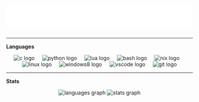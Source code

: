 <h1 align="center">
  <img src="https://github.com/subha279/subha279/blob/main/subha.svg" alt="subha279" />
</h1>

---
**Languages**

<div align="center">
  <img src="https://cdn.jsdelivr.net/gh/devicons/devicon@latest/icons/c/c-original.svg" height="30" alt="c logo"  />
  <img width="12" />
  <img src="https://cdn.jsdelivr.net/gh/devicons/devicon/icons/python/python-original.svg" height="30" alt="python logo"  />
  <img width="12" />
  <img src="https://cdn.jsdelivr.net/gh/devicons/devicon@latest/icons/lua/lua-original.svg" height="30" alt="lua logo" />
  <img width="12" />
  <img src="https://cdn.simpleicons.org/gnubash/4EAA25" height="30" alt="bash logo"  />
  <img width="12" />
  <img src="https://cdn.jsdelivr.net/gh/devicons/devicon@latest/icons/nixos/nixos-original.svg" height="30" alt="nix logo"  />
  <img width="12" />
  <img src="https://cdn.jsdelivr.net/gh/devicons/devicon/icons/linux/linux-original.svg" height="30" alt="linux logo"  />
  <img width="12" />
  <img src="https://cdn.jsdelivr.net/gh/devicons/devicon/icons/windows8/windows8-original.svg" height="30" alt="windows8 logo"  />
  <img width="12" />
  <img src="https://cdn.jsdelivr.net/gh/devicons/devicon/icons/vscode/vscode-original.svg" height="30" alt="vscode logo"  />
  <img width="12" />
  <img src="https://cdn.simpleicons.org/git/F05032" height="30" alt="git logo"  />
</div>

---

**Stats**

 <div align="center">
   <img src="https://github-readme-stats.vercel.app/api/top-langs?username=subha279&locale=en&hide_title=false&theme=gruvbox&layout=compact&card_width=320&langs_count=5&hide_border=false" height="150" alt="languages graph"  />
  <img src="https://github-readme-stats.vercel.app/api?username=subha279&hide_title=false&hide_rank=false&theme=gruvbox&show_icons=true&include_all_commits=true&count_private=true&disable_animations=false&locale=en&hide_border=false" height="150" alt="stats graph"  />
</div>
